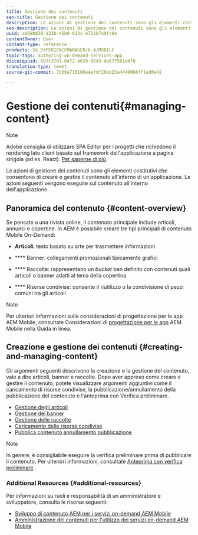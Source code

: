 ```yaml
---
title: Gestione dei contenuti
seo-title: Gestione dei contenuti
description: Le azioni di gestione dei contenuti sono gli elementi costitutivi che consentono di creare e gestire il contenuto all'interno di un'applicazione. Segui questa pagina per saperne di più.
seo-description: Le azioni di gestione dei contenuti sono gli elementi costitutivi che consentono di creare e gestire il contenuto all'interno di un'applicazione. Segui questa pagina per saperne di più.
uuid: ab680836-133b-45b9-913c-e721b7e9fc04
contentOwner: User
content-type: reference
products: SG_EXPERIENCEMANAGER/6.4/MOBILE
topic-tags: authoring-on-demand-services-app
discoiquuid: 89fc3701-0472-4629-95d3-da577581a0f0
translation-type: tm+mt
source-git-commit: 7b39a715166eeefdf20eb22a4449068ff1ed0e42

---
```



# Gestione dei contenuti{#managing-content}

>[!NOTE]
>
>Adobe consiglia di utilizzare SPA Editor per i progetti che richiedono il rendering lato client basato sul framework dell&#39;applicazione a pagina singola (ad es. React). [Per saperne di più](/help/sites-developing/spa-overview.md).

Le azioni di gestione dei contenuti sono gli elementi costitutivi che consentono di creare e gestire il contenuto all&#39;interno di un&#39;applicazione. Le azioni seguenti vengono eseguite sul contenuto all&#39;interno dell&#39;applicazione.

## Panoramica del contenuto {#content-overview}

Se pensate a una rivista online, il contenuto principale include articoli, annunci e copertine. In AEM è possibile creare tre tipi principali di contenuto Mobile On-Demand:

* **Articoli**: testo basato su arte per trasmettere informazioni
* **** Banner: collegamenti promozionali tipicamente grafici
* **** Raccolte: rappresentano un *bucket* ben definito con contenuti quali articoli o banner adatti al tema della copertina

* **** Risorse condivise: consente il riutilizzo o la condivisione di pezzi comuni tra gli articoli

>[!NOTE]
>
>Per ulteriori informazioni sulle considerazioni di progettazione per le app AEM Mobile, consultate Considerazioni di [progettazione per le app](https://helpx.adobe.com/digital-publishing-solution/help/design-app.html) AEM Mobile nella Guida in linea.

## Creazione e gestione dei contenuti {#creating-and-managing-content}

Gli argomenti seguenti descrivono la creazione e la gestione del contenuto, vale a dire articoli, banner e raccolte. Dopo aver appreso come creare e gestire il contenuto, potete visualizzare argomenti aggiuntivi come il caricamento di risorse condivise, la pubblicazione/annullamento della pubblicazione del contenuto e l&#39;anteprima con Verifica preliminare.

* [Gestione degli articoli](/help/mobile/mobile-on-demand-managing-articles.md)
* [Gestione dei banner](/help/mobile/mobile-on-demand-managing-banners.md)
* [Gestione delle raccolte](/help/mobile/mobile-on-demand-managing-collections.md)
* [Caricamento delle risorse condivise](/help/mobile/mobile-on-demand-shared-resources.md)
* [Pubblica contenuto annullamento pubblicazione](/help/mobile/mobile-on-demand-publishing-unpublishing.md)

>[!NOTE]
>
>In genere, è consigliabile eseguire la verifica preliminare prima di pubblicare il contenuto. Per ulteriori informazioni, consultate [Anteprima con verifica preliminare](/help/mobile/aem-mobile-manage-ondemand-services.md) .

### Additional Resources {#additional-resources}

Per informazioni su ruoli e responsabilità di un amministratore e sviluppatore, consulta le risorse seguenti:

* [Sviluppo di contenuto AEM per i servizi on-demand AEM Mobile](/help/mobile/aem-mobile-on-demand.md)
* [Amministrazione dei contenuti per l&#39;utilizzo dei servizi on-demand AEM Mobile](/help/mobile/aem-mobile.md)

